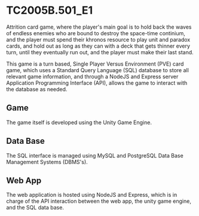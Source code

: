 # TC2005B.501_E1

Attrition card game, where the player's main goal is to hold back the waves of 
endless enemies who are bound to destroy the space-time continium, and the 
player must spend their khronos resource to play unit and paradox cards, and 
hold out as long as they can with a deck that gets thinner every turn, until 
they eventually run out, and the player must make their last stand.

This game is a turn based, Single Player Versus Environment (PVE) card game, 
which uses a Standard Query Language (SQL) database to store all relevant game 
information, and through a NodeJS and Express server Application Programming 
Interface (API), allows the game to interact with the database as needed.

## Game

The game itself is developed using the Unity Game Engine.

## Data Base

The SQL interface is managed using MySQL and PostgreSQL Data Base Management 
Systems (DBMS's).

## Web App

The web application is hosted using NodeJS and Express, which is in charge of 
the API interaction between the web app, the unity game engine, and the SQL 
data base.

